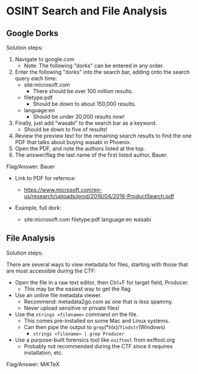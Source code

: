 # OSINT Search and File Analysis

## Google Dorks

Solution steps: 

1. Navigate to google.com
    *  Note: The following "dorks" can be entered in any order. 
1. Enter the following "dorks" into the search bar, adding onto the search query each time: 
    * site:microsoft.com
        * There should be over 100 million results. 
    * filetype:pdf
      * Should be down to about 150,000 results.
    * language:en
      * Should be under 20,000 results now!
1.  Finally, just add "wasabi" to the search bar as a keyword.
    * Should be down to five of results!
1. Review the preview text for the remaining search results to find the one PDF that talks about buying wasabi in Phoenix. 
1. Open the PDF, and note the authors listed at the top. 
1. The answer/flag the last name of the first listed author, Bauer.

Flag/Answer: Bauer

* Link to PDF for refernce: 
  * https://www.microsoft.com/en-us/research/uploads/prod/2016/04/2016-ProductSearch.pdf

* Example, full dork:
  * site:microsoft.com filetype:pdf language:en wasabi

## File Analysis

Solution steps: 

There are several ways to view metadata for files, starting with those that are most accessible during the CTF:

* Open the file in a raw text editor, then Ctrl+F for target field, Producer.
  * This may be the easiest way to get the flag.
* Use an online file metadata viewer.
  * Recommend: metadata2go.com as one that is less spammy.
  * Never upload sensitive or private files!
* Use the `strings <filename>` command on the file.
  * This comes pre-installed on some Mac and Linux systems.
  * Can then pipe the output to `grep`(*nix)/`findstr`(Windows)
    * `strings <filename> | grep Producer`
* Use a purpose-built forensics tool like `exiftool` from exiftool.org
  * Probably not recommended during the CTF since it requires installation, etc.

Flag/Answer: MiKTeX
